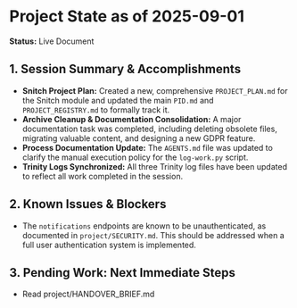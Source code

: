 # Project State as of 2025-09-01

**Status:** Live Document

## 1. Session Summary & Accomplishments
- **Snitch Project Plan:** Created a new, comprehensive `PROJECT_PLAN.md` for the Snitch module and updated the main `PID.md` and `PROJECT_REGISTRY.md` to formally track it.
- **Archive Cleanup & Documentation Consolidation:** A major documentation task was completed, including deleting obsolete files, migrating valuable content, and designing a new GDPR feature.
- **Process Documentation Update:** The `AGENTS.md` file was updated to clarify the manual execution policy for the `log-work.py` script.
- **Trinity Logs Synchronized:** All three Trinity log files have been updated to reflect all work completed in the session.

## 2. Known Issues & Blockers
- The `notifications` endpoints are known to be unauthenticated, as documented in `project/SECURITY.md`. This should be addressed when a full user authentication system is implemented.

## 3. Pending Work: Next Immediate Steps
- Read project/HANDOVER_BRIEF.md 
